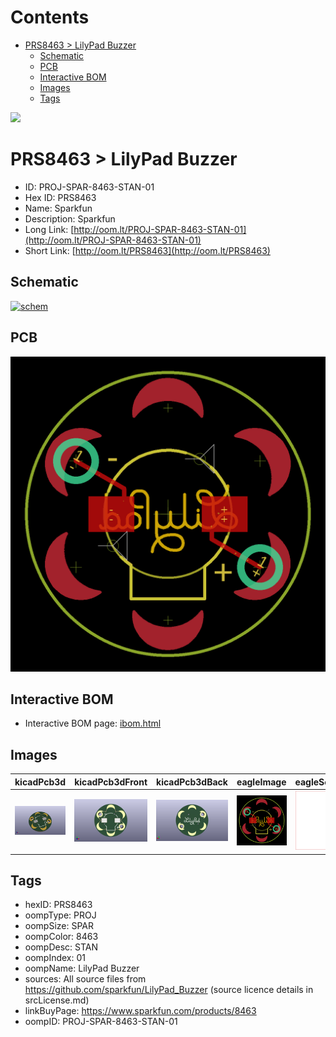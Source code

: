 



Contents
========

* [PRS8463 > LilyPad Buzzer](#prs8463--lilypad-buzzer)
	* [Schematic](#schematic)
	* [PCB](#pcb)
	* [Interactive BOM](#interactive-bom)
	* [Images](#images)
	* [Tags](#tags)
  
![][im]
# PRS8463 > LilyPad Buzzer

- ID: PROJ-SPAR-8463-STAN-01
- Hex ID: PRS8463
- Name: Sparkfun
- Description: Sparkfun
- Long Link: [http://oom.lt/PROJ-SPAR-8463-STAN-01](http://oom.lt/PROJ-SPAR-8463-STAN-01)
- Short Link: [http://oom.lt/PRS8463](http://oom.lt/PRS8463)

## Schematic
  
[![schem](eagleSchemImage.png)](eagleSchemImage.png)
## PCB
  
[![pcb](eagleImage.png)](eagleImage.png)
## Interactive BOM

- Interactive BOM page: [ibom.html](https://htmlpreview.github.io/?https://github.com/oomlout/oomlout_OOMP_projects/blob/main/PROJ-SPAR-8463-STAN-01/kicad/bom/ibom.html)

## Images
  
  

|kicadPcb3d|kicadPcb3dFront|kicadPcb3dBack|eagleImage|eagleSchemImage|
| :---: | :---: | :---: | :---: | :---: |
|[![kicadPcb3d](kicadPcb3d_140.png)](kicadPcb3d.png)|[![kicadPcb3dFront](kicadPcb3dFront_140.png)](kicadPcb3dFront.png)|[![kicadPcb3dBack](kicadPcb3dBack_140.png)](kicadPcb3dBack.png)|[![eagleImage](eagleImage_140.png)](eagleImage.png)|[![eagleSchemImage](eagleSchemImage_140.png)](eagleSchemImage.png)|

## Tags

- hexID: PRS8463
- oompType: PROJ
- oompSize: SPAR
- oompColor: 8463
- oompDesc: STAN
- oompIndex: 01
- oompName: LilyPad Buzzer
- sources: All source files from https://github.com/sparkfun/LilyPad_Buzzer (source licence details in srcLicense.md)
- linkBuyPage: https://www.sparkfun.com/products/8463
- oompID: PROJ-SPAR-8463-STAN-01



[im]: kicadPcb3d_450.png
